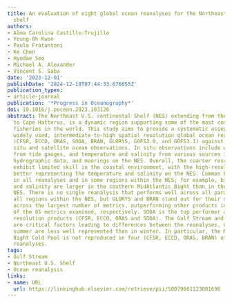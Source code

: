 ```yaml
---
title: An evaluation of eight global ocean reanalyses for the Northeast U.S. Continental
  shelf
authors:
- Alma Carolina Castillo-Trujillo
- Young-Oh Kwon
- Paula Fratantoni
- Ke Chen
- Hyodae Seo
- Michael A. Alexander
- Vincent S. Saba
date: '2023-12-01'
publishDate: '2024-12-18T07:44:33.676655Z'
publication_types:
- article-journal
publication: '*Progress in Oceanography*'
doi: 10.1016/j.pocean.2023.103126
abstract: The Northeast U.S. continental Shelf (NES) extending from the Gulf of Maine
  to Cape Hatteras, is a dynamic region supporting some of the most commercially valuable
  fisheries in the world. This study aims to provide a systematic assessment of eight
  widely used, intermediate-to-high spatial resolution global ocean reanalysis products
  (CFSR, ECCO, ORAS, SODA, BRAN, GLORYS, GOFS3.0, and GOFS3.1) against available in
  situ and satellite ocean observations. In situ observations include water level
  from tide gauges, and temperature and salinity from various sources including shipboard
  hydrographic data, and moorings on the NES. Overall, the coarser resolution products
  exhibit limited skill in the coastal environment, with the high-resolution products
  better representing the temperature and salinity on the NES. Common biases are found
  in all reanalyses and in some regions within the NES; for example, biases in temperature
  and salinity are larger in the southern MidAtlantic Bight than in the rest of the
  NES. There is no single reanalysis that performs well across all parame­ ters in
  all regions within the NES, but GLORYS and BRAN stand out for their superior performance
  across the largest number of metrics, outperforming other products in 22 and 25
  of the 65 metrics examined, respectively. SODA is the top performer among the coarser
  resolution products (CFSR, ECCO, ORAS and SODA). The Gulf Stream and local bathymetry
  are critical factors leading to differences between the reanalyses. Conditions in
  summer are less well represented than in winter. In particular, the Mid-Atlantic
  Bight Cold Pool is not reproduced in four (CFSR, ECCO, ORAS, BRAN) of the eight
  reanalyses.
tags:
- Gulf Stream
- Northeast U.S. Shelf
- Ocean reanalysis
links:
- name: URL
  url: https://linkinghub.elsevier.com/retrieve/pii/S0079661123001696
---
```

